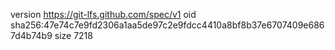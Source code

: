 version https://git-lfs.github.com/spec/v1
oid sha256:47e74c7e9fd2306a1aa5de97c2e9fdcc4410a8bf8b37e6707409e6867d4b74b9
size 7218

